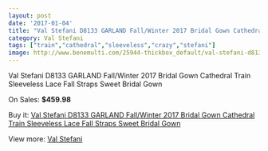 ```yaml
---
layout: post
date: '2017-01-04'
title: "Val Stefani D8133 GARLAND Fall/Winter 2017 Bridal Gown Cathedral Train Sleeveless Lace Fall Straps Sweet Bridal Gown"
category: Val Stefani
tags: ["train","cathedral","sleeveless","crazy","stefani"]
image: http://www.benemulti.com/25944-thickbox_default/val-stefani-d8133-garland-fall-winter-2017-bridal-gown-cathedral-train-sleeveless-lace-fall-straps-sweet-bridal-gown.jpg
---
```

Val Stefani D8133 GARLAND Fall/Winter 2017 Bridal Gown Cathedral Train Sleeveless Lace Fall Straps Sweet Bridal Gown

On Sales: **$459.98**
<a href="https://www.benemulti.com/en/val-stefani/10322-val-stefani-d8133-garland-fall-winter-2017-bridal-gown-cathedral-train-sleeveless-lace-fall-straps-sweet-bridal-gown.html"><amp-img layout="responsive" width="600" height="600" src="//www.benemulti.com/25944-thickbox_default/val-stefani-d8133-garland-fall-winter-2017-bridal-gown-cathedral-train-sleeveless-lace-fall-straps-sweet-bridal-gown.jpg" alt="Val Stefani D8133 GARLAND Fall/Winter 2017 Bridal Gown Cathedral Train Sleeveless Lace Fall Straps Sweet Bridal Gown 0" /></a>
<a href="https://www.benemulti.com/en/val-stefani/10322-val-stefani-d8133-garland-fall-winter-2017-bridal-gown-cathedral-train-sleeveless-lace-fall-straps-sweet-bridal-gown.html"><amp-img layout="responsive" width="600" height="600" src="//www.benemulti.com/25947-thickbox_default/val-stefani-d8133-garland-fall-winter-2017-bridal-gown-cathedral-train-sleeveless-lace-fall-straps-sweet-bridal-gown.jpg" alt="Val Stefani D8133 GARLAND Fall/Winter 2017 Bridal Gown Cathedral Train Sleeveless Lace Fall Straps Sweet Bridal Gown 1" /></a>
<a href="https://www.benemulti.com/en/val-stefani/10322-val-stefani-d8133-garland-fall-winter-2017-bridal-gown-cathedral-train-sleeveless-lace-fall-straps-sweet-bridal-gown.html"><amp-img layout="responsive" width="600" height="600" src="//www.benemulti.com/25946-thickbox_default/val-stefani-d8133-garland-fall-winter-2017-bridal-gown-cathedral-train-sleeveless-lace-fall-straps-sweet-bridal-gown.jpg" alt="Val Stefani D8133 GARLAND Fall/Winter 2017 Bridal Gown Cathedral Train Sleeveless Lace Fall Straps Sweet Bridal Gown 2" /></a>
<a href="https://www.benemulti.com/en/val-stefani/10322-val-stefani-d8133-garland-fall-winter-2017-bridal-gown-cathedral-train-sleeveless-lace-fall-straps-sweet-bridal-gown.html"><amp-img layout="responsive" width="600" height="600" src="//www.benemulti.com/25945-thickbox_default/val-stefani-d8133-garland-fall-winter-2017-bridal-gown-cathedral-train-sleeveless-lace-fall-straps-sweet-bridal-gown.jpg" alt="Val Stefani D8133 GARLAND Fall/Winter 2017 Bridal Gown Cathedral Train Sleeveless Lace Fall Straps Sweet Bridal Gown 3" /></a>

Buy it: [Val Stefani D8133 GARLAND Fall/Winter 2017 Bridal Gown Cathedral Train Sleeveless Lace Fall Straps Sweet Bridal Gown](https://www.benemulti.com/en/val-stefani/10322-val-stefani-d8133-garland-fall-winter-2017-bridal-gown-cathedral-train-sleeveless-lace-fall-straps-sweet-bridal-gown.html "Val Stefani D8133 GARLAND Fall/Winter 2017 Bridal Gown Cathedral Train Sleeveless Lace Fall Straps Sweet Bridal Gown")

View more: [Val Stefani](https://www.benemulti.com/en/83-val-stefani "Val Stefani")